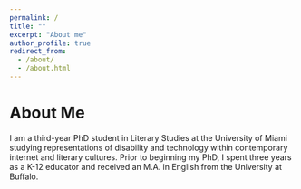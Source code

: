```yaml
---
permalink: /
title: ""
excerpt: "About me"
author_profile: true
redirect_from: 
  - /about/
  - /about.html
---
```


About Me
======
I am a third-year PhD student in Literary Studies at the University of Miami studying representations of disability and technology within contemporary internet and literary cultures. Prior to beginning my PhD, I spent three years as a K-12 educator and received an M.A. in English from the University at Buffalo.


